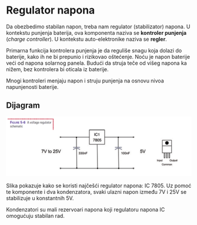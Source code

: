 # Regulator napona

Da obezbedimo stabilan napon, treba nam regulator (stabilizator) napona. U kontekstu punjenja baterija, ova komponenta naziva se **kontroler punjenja** (*charge controller*). U kontekstu auto-elektronike naziva se **regler**.

Primarna funkcija kontrolera punjenja je da reguliše snagu koja dolazi do baterije, kako ih ne bi prepunio i rizikovao oštećenje. Noću je napon baterije veći od napona solarnog panela. Budući da struja teče od višeg napona ka nižem, bez kontrolera bi oticala iz baterije.

Mnogi kontroleri menjaju napon i struju punjenja na osnovu nivoa napunjenosti baterije.

## Dijagram

![](slike/regulator-napona.png)

Slika pokazuje kako se koristi najčešći regulator napona: IC 7805. Uz pomoć te komponente i dva kondenzatora, svaki ulazni napon između 7V i 25V se stabilizuje u konstantnih 5V. 

Kondenzatori su mali rezervoari napona koji regulatoru napona IC omogućuju stabilan rad.
